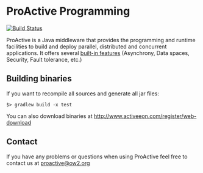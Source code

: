 # ProActive Programming

[![Build Status](http://jenkins.activeeon.com/job/programming/badge/icon)](http://jenkins.activeeon.com/job/programming/)

ProActive is a Java middleware that provides the programming and runtime facilities to build and deploy parallel, distributed and concurrent applications. It offers several [built-in features](http://proactive.activeeon.com) (Asynchrony, Data spaces, Security, Fault tolerance, etc.)

## Building binaries

If you want to recompile all sources and generate all jar files:

```
$> gradlew build -x test
``` 

You can also download binaries at http://www.activeeon.com/register/web-download

## Contact

If you have any problems or questions when using ProActive feel free to contact us at proactive@ow2.org
